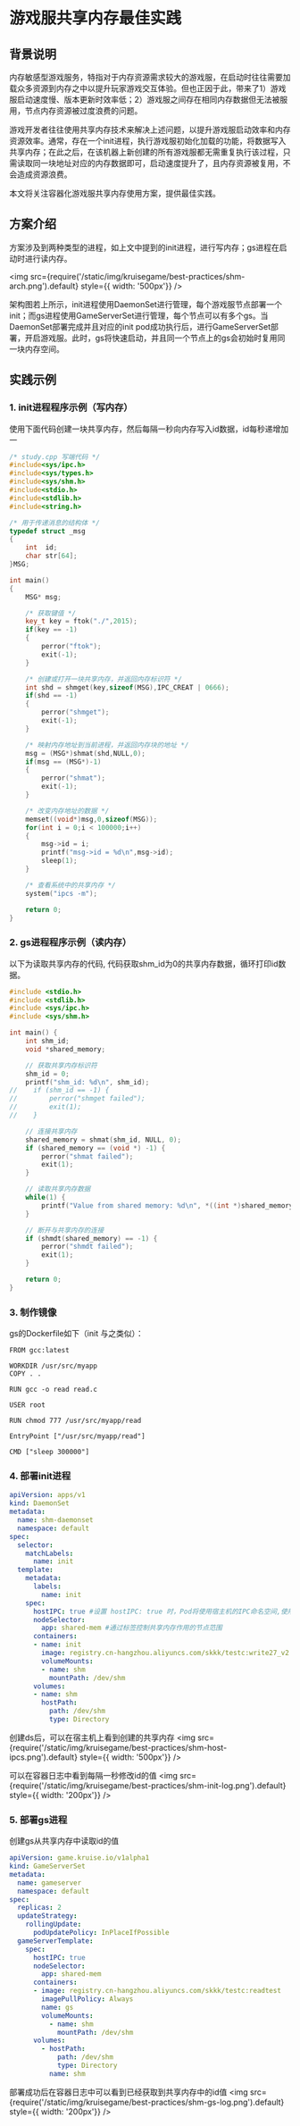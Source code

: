 # 游戏服共享内存最佳实践

## 背景说明

内存敏感型游戏服务，特指对于内存资源需求较大的游戏服，在启动时往往需要加载众多资源到内存之中以提升玩家游戏交互体验。但也正因于此，带来了1）游戏服启动速度慢、版本更新时效率低；2）游戏服之间存在相同内存数据但无法被服用，节点内存资源被过度浪费的问题。

游戏开发者往往使用共享内存技术来解决上述问题，以提升游戏服启动效率和内存资源效率。通常，存在一个init进程，执行游戏服初始化加载的功能，将数据写入共享内存；在此之后，在该机器上新创建的所有游戏服都无需重复执行该过程，只需读取同一块地址对应的内存数据即可，启动速度提升了，且内存资源被复用，不会造成资源浪费。

本文将关注容器化游戏服共享内存使用方案，提供最佳实践。

## 方案介绍

方案涉及到两种类型的进程，如上文中提到的init进程，进行写内存；gs进程在启动时进行读内存。

<img src={require('/static/img/kruisegame/best-practices/shm-arch.png').default} style={{  width: '500px'}} />


架构图若上所示，init进程使用DaemonSet进行管理，每个游戏服节点部署一个init；而gs进程使用GameServerSet进行管理，每个节点可以有多个gs。当DaemonSet部署完成并且对应的init pod成功执行后，进行GameServerSet部署，开启游戏服。此时，gs将快速启动，并且同一个节点上的gs会初始时复用同一块内存空间。

## 实践示例

### 1. init进程程序示例（写内存）

使用下面代码创建一块共享内存，然后每隔一秒向内存写入id数据，id每秒递增加一

```cpp
/* study.cpp 写端代码 */
#include<sys/ipc.h>
#include<sys/types.h>
#include<sys/shm.h>
#include<stdio.h>
#include<stdlib.h>
#include<string.h>

/* 用于传递消息的结构体 */
typedef struct _msg
{
    int  id;
    char str[64];
}MSG;

int main()
{
    MSG* msg;

    /* 获取键值 */
    key_t key = ftok("./",2015);
    if(key == -1)
    {
        perror("ftok");
        exit(-1);
    }

    /* 创建或打开一块共享内存，并返回内存标识符 */
	int shd = shmget(key,sizeof(MSG),IPC_CREAT | 0666);
    if(shd == -1)
    {
        perror("shmget");
        exit(-1);
    }

    /* 映射内存地址到当前进程，并返回内存块的地址 */
    msg = (MSG*)shmat(shd,NULL,0);
    if(msg == (MSG*)-1)
    {
        perror("shmat");
        exit(-1);
    }

    /* 改变内存地址的数据 */
    memset((void*)msg,0,sizeof(MSG));
    for(int i = 0;i < 100000;i++)
    {
        msg->id = i;
        printf("msg->id = %d\n",msg->id);
        sleep(1);
    }

    /* 查看系统中的共享内存 */
    system("ipcs -m");

    return 0;
}
```

### 2. gs进程程序示例（读内存）

以下为读取共享内存的代码, 代码获取shm_id为0的共享内存数据，循环打印id数据。

```cpp
#include <stdio.h>
#include <stdlib.h>
#include <sys/ipc.h>
#include <sys/shm.h>

int main() {
    int shm_id;
    void *shared_memory;

    // 获取共享内存标识符
    shm_id = 0;
    printf("shm_id: %d\n", shm_id);
//    if (shm_id == -1) {
//        perror("shmget failed");
//        exit(1);
//    }

    // 连接共享内存
    shared_memory = shmat(shm_id, NULL, 0);
    if (shared_memory == (void *) -1) {
        perror("shmat failed");
        exit(1);
    }

    // 读取共享内存数据
    while(1) {
        printf("Value from shared memory: %d\n", *((int *)shared_memory));
    }

    // 断开与共享内存的连接
    if (shmdt(shared_memory) == -1) {
        perror("shmdt failed");
        exit(1);
    }

    return 0;
}
```

### 3. 制作镜像

gs的Dockerfile如下（init 与之类似）：

```docker
FROM gcc:latest

WORKDIR /usr/src/myapp
COPY . .

RUN gcc -o read read.c

USER root

RUN chmod 777 /usr/src/myapp/read

EntryPoint ["/usr/src/myapp/read"]

CMD ["sleep 300000"]
```

### 4. 部署init进程

```yaml
apiVersion: apps/v1
kind: DaemonSet
metadata:
  name: shm-daemonset
  namespace: default
spec:
  selector:
    matchLabels:
      name: init
  template:
    metadata:
      labels:
        name: init
    spec:
      hostIPC: true #设置 hostIPC: true 时，Pod将使用宿主机的IPC命名空间,使用宿主IPC的Pod可以访问宿主机上的共享内存段
      nodeSelector:
        app: shared-mem #通过标签控制共享内存作用的节点范围
      containers:
      - name: init
        image: registry.cn-hangzhou.aliyuncs.com/skkk/testc:write27_v2
        volumeMounts:
        - name: shm
          mountPath: /dev/shm
      volumes:
      - name: shm
        hostPath:
          path: /dev/shm
          type: Directory
```

创建ds后，可以在宿主机上看到创建的共享内存
<img src={require('/static/img/kruisegame/best-practices/shm-host-ipcs.png').default} style={{  width: '500px'}} />


可以在容器日志中看到每隔一秒修改id的值
<img src={require('/static/img/kruisegame/best-practices/shm-init-log.png').default} style={{  width: '200px'}} />


### 5. 部署gs进程

创建gs从共享内存中读取id的值

```yaml
apiVersion: game.kruise.io/v1alpha1
kind: GameServerSet
metadata:
  name: gameserver
  namespace: default
spec:
  replicas: 2
  updateStrategy:
    rollingUpdate:
      podUpdatePolicy: InPlaceIfPossible
  gameServerTemplate:
    spec:
      hostIPC: true
      nodeSelector:
        app: shared-mem
      containers:
      - image: registry.cn-hangzhou.aliyuncs.com/skkk/testc:readtest
        imagePullPolicy: Always
        name: gs
        volumeMounts:
          - name: shm
            mountPath: /dev/shm
      volumes:
        - hostPath:
            path: /dev/shm
            type: Directory
          name: shm
```

部署成功后在容器日志中可以看到已经获取到共享内存中的id值
<img src={require('/static/img/kruisegame/best-practices/shm-gs-log.png').default} style={{  width: '200px'}} />
